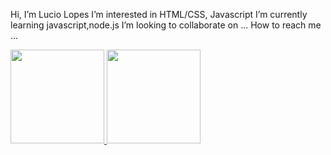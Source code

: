 Hi, I’m Lucio Lopes
I’m interested in HTML/CSS, Javascript
I’m currently learning javascript,node.js
I’m looking to collaborate on ...
How to reach me ...
<div>
  <a href="https://github.com/Lucio-Lopes">
  <img height="150em" src="https://github-readme-stats.vercel.app/api?username=Lucio-Lopes&show_icons=true&theme=dark&include_all_commits=true&count_private=true"/>
  <img height="150em" src="https://github-readme-stats.vercel.app/api/top-langs/?username=Lucio-Lopes&hide=jupyter%20notebook&layout=compact&langs_count=6&theme=dark"/>
</div>
